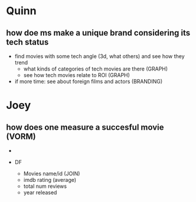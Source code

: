 # Quinn

## how doe ms make a unique brand considering its tech status
  - find movies with some tech angle (3d, what others) and see how they trend
    - what kinds of categories of tech movies are there (GRAPH)
    - see how tech movies relate to ROI (GRAPH)
  - if more time: see about foreign films and actors (BRANDING)

# Joey

## how does one measure a succesful movie (VORM)
  - 
  
  
  
  
  - DF
    - Movies name/id (JOIN)
    - imdb rating (average)
    - total num reviews
    - year released 


